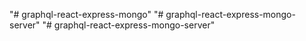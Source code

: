 "# graphql-react-express-mongo" 
"# graphql-react-express-mongo-server" 
"# graphql-react-express-mongo-server" 
